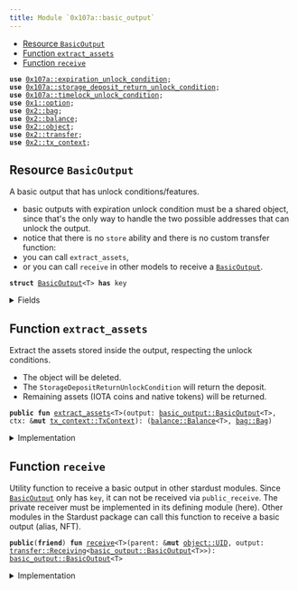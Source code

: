 ```yaml
---
title: Module `0x107a::basic_output`
---
```




-  [Resource `BasicOutput`](#0x107a_basic_output_BasicOutput)
-  [Function `extract_assets`](#0x107a_basic_output_extract_assets)
-  [Function `receive`](#0x107a_basic_output_receive)


<pre><code><b>use</b> <a href="expiration_unlock_condition.md#0x107a_expiration_unlock_condition">0x107a::expiration_unlock_condition</a>;
<b>use</b> <a href="storage_deposit_return_unlock_condition.md#0x107a_storage_deposit_return_unlock_condition">0x107a::storage_deposit_return_unlock_condition</a>;
<b>use</b> <a href="timelock_unlock_condition.md#0x107a_timelock_unlock_condition">0x107a::timelock_unlock_condition</a>;
<b>use</b> <a href="../move-stdlib/option.md#0x1_option">0x1::option</a>;
<b>use</b> <a href="../iota-framework/bag.md#0x2_bag">0x2::bag</a>;
<b>use</b> <a href="../iota-framework/balance.md#0x2_balance">0x2::balance</a>;
<b>use</b> <a href="../iota-framework/object.md#0x2_object">0x2::object</a>;
<b>use</b> <a href="../iota-framework/transfer.md#0x2_transfer">0x2::transfer</a>;
<b>use</b> <a href="../iota-framework/tx_context.md#0x2_tx_context">0x2::tx_context</a>;
</code></pre>



<a name="0x107a_basic_output_BasicOutput"></a>

## Resource `BasicOutput`

A basic output that has unlock conditions/features.
- basic outputs with expiration unlock condition must be a shared object, since that's the only
way to handle the two possible addresses that can unlock the output.
- notice that there is no <code>store</code> ability and there is no custom transfer function:
-  you can call <code>extract_assets</code>,
-  or you can call <code>receive</code> in other models to receive a <code><a href="basic_output.md#0x107a_basic_output_BasicOutput">BasicOutput</a></code>.


<pre><code><b>struct</b> <a href="basic_output.md#0x107a_basic_output_BasicOutput">BasicOutput</a>&lt;T&gt; <b>has</b> key
</code></pre>



<details>
<summary>Fields</summary>


<dl>
<dt>
<code>id: <a href="../iota-framework/object.md#0x2_object_UID">object::UID</a></code>
</dt>
<dd>
 Hash of the <code>outputId</code> that was migrated.
</dd>
<dt>
<code><a href="../iota-framework/balance.md#0x2_balance">balance</a>: <a href="../iota-framework/balance.md#0x2_balance_Balance">balance::Balance</a>&lt;T&gt;</code>
</dt>
<dd>
 The amount of IOTA coins held by the output.
</dd>
<dt>
<code>native_tokens: <a href="../iota-framework/bag.md#0x2_bag_Bag">bag::Bag</a></code>
</dt>
<dd>
 The <code>Bag</code> holds native tokens, key-ed by the stringified type of the asset.
 Example: key: "0xabcded::soon::SOON", value: Balance<0xabcded::soon::SOON>.
</dd>
<dt>
<code>storage_deposit_return_uc: <a href="../move-stdlib/option.md#0x1_option_Option">option::Option</a>&lt;<a href="storage_deposit_return_unlock_condition.md#0x107a_storage_deposit_return_unlock_condition_StorageDepositReturnUnlockCondition">storage_deposit_return_unlock_condition::StorageDepositReturnUnlockCondition</a>&gt;</code>
</dt>
<dd>
 The storage deposit return unlock condition.
</dd>
<dt>
<code>timelock_uc: <a href="../move-stdlib/option.md#0x1_option_Option">option::Option</a>&lt;<a href="timelock_unlock_condition.md#0x107a_timelock_unlock_condition_TimelockUnlockCondition">timelock_unlock_condition::TimelockUnlockCondition</a>&gt;</code>
</dt>
<dd>
 The timelock unlock condition.
</dd>
<dt>
<code>expiration_uc: <a href="../move-stdlib/option.md#0x1_option_Option">option::Option</a>&lt;<a href="expiration_unlock_condition.md#0x107a_expiration_unlock_condition_ExpirationUnlockCondition">expiration_unlock_condition::ExpirationUnlockCondition</a>&gt;</code>
</dt>
<dd>
 The expiration unlock condition.
</dd>
<dt>
<code>metadata: <a href="../move-stdlib/option.md#0x1_option_Option">option::Option</a>&lt;<a href="../move-stdlib/vector.md#0x1_vector">vector</a>&lt;u8&gt;&gt;</code>
</dt>
<dd>
 The metadata feature.
</dd>
<dt>
<code>tag: <a href="../move-stdlib/option.md#0x1_option_Option">option::Option</a>&lt;<a href="../move-stdlib/vector.md#0x1_vector">vector</a>&lt;u8&gt;&gt;</code>
</dt>
<dd>
 The tag feature.
</dd>
<dt>
<code>sender: <a href="../move-stdlib/option.md#0x1_option_Option">option::Option</a>&lt;<b>address</b>&gt;</code>
</dt>
<dd>
 The sender feature.
</dd>
</dl>


</details>

<a name="0x107a_basic_output_extract_assets"></a>

## Function `extract_assets`

Extract the assets stored inside the output, respecting the unlock conditions.
- The object will be deleted.
- The <code>StorageDepositReturnUnlockCondition</code> will return the deposit.
- Remaining assets (IOTA coins and native tokens) will be returned.


<pre><code><b>public</b> <b>fun</b> <a href="basic_output.md#0x107a_basic_output_extract_assets">extract_assets</a>&lt;T&gt;(output: <a href="basic_output.md#0x107a_basic_output_BasicOutput">basic_output::BasicOutput</a>&lt;T&gt;, ctx: &<b>mut</b> <a href="../iota-framework/tx_context.md#0x2_tx_context_TxContext">tx_context::TxContext</a>): (<a href="../iota-framework/balance.md#0x2_balance_Balance">balance::Balance</a>&lt;T&gt;, <a href="../iota-framework/bag.md#0x2_bag_Bag">bag::Bag</a>)
</code></pre>



<details>
<summary>Implementation</summary>


<pre><code><b>public</b> <b>fun</b> <a href="basic_output.md#0x107a_basic_output_extract_assets">extract_assets</a>&lt;T&gt;(output: <a href="basic_output.md#0x107a_basic_output_BasicOutput">BasicOutput</a>&lt;T&gt;, ctx: &<b>mut</b> TxContext) : (Balance&lt;T&gt;, Bag) {
    // Unpack the output into its basic part.
    <b>let</b> <a href="basic_output.md#0x107a_basic_output_BasicOutput">BasicOutput</a> {
        id,
        <a href="../iota-framework/balance.md#0x2_balance">balance</a>: <b>mut</b> <a href="../iota-framework/balance.md#0x2_balance">balance</a>,
        native_tokens,
        storage_deposit_return_uc: <b>mut</b> storage_deposit_return_uc,
        timelock_uc: <b>mut</b> timelock_uc,
        expiration_uc: <b>mut</b> expiration_uc,
        sender: _,
        metadata: _,
        tag: _
    } = output;

    // If the output <b>has</b> a timelock unlock condition, then we need <b>to</b> check <b>if</b> the timelock_uc <b>has</b> expired.
    <b>if</b> (timelock_uc.is_some()) {
        timelock_uc.extract().unlock(ctx);
    };

    // If the output <b>has</b> an expiration unlock condition, then we need <b>to</b> check who can unlock the output.
    <b>if</b> (expiration_uc.is_some()) {
        expiration_uc.extract().unlock(ctx);
    };

    // If the output <b>has</b> an storage deposit <b>return</b> unlock condition, then we need <b>to</b> <b>return</b> the deposit.
    <b>if</b> (storage_deposit_return_uc.is_some()) {
        storage_deposit_return_uc.extract().unlock(&<b>mut</b> <a href="../iota-framework/balance.md#0x2_balance">balance</a>, ctx);
    };

    // Destroy the unlock conditions.
    <a href="../move-stdlib/option.md#0x1_option_destroy_none">option::destroy_none</a>(timelock_uc);
    <a href="../move-stdlib/option.md#0x1_option_destroy_none">option::destroy_none</a>(expiration_uc);
    <a href="../move-stdlib/option.md#0x1_option_destroy_none">option::destroy_none</a>(storage_deposit_return_uc);

    // Delete the output.
    <a href="../iota-framework/object.md#0x2_object_delete">object::delete</a>(id);

    <b>return</b> (<a href="../iota-framework/balance.md#0x2_balance">balance</a>, native_tokens)
}
</code></pre>



</details>

<a name="0x107a_basic_output_receive"></a>

## Function `receive`

Utility function to receive a basic output in other stardust modules.
Since <code><a href="basic_output.md#0x107a_basic_output_BasicOutput">BasicOutput</a></code> only has <code>key</code>, it can not be received via <code>public_receive</code>.
The private receiver must be implemented in its defining module (here).
Other modules in the Stardust package can call this function to receive a basic output (alias, NFT).


<pre><code><b>public</b>(<b>friend</b>) <b>fun</b> <a href="basic_output.md#0x107a_basic_output_receive">receive</a>&lt;T&gt;(parent: &<b>mut</b> <a href="../iota-framework/object.md#0x2_object_UID">object::UID</a>, output: <a href="../iota-framework/transfer.md#0x2_transfer_Receiving">transfer::Receiving</a>&lt;<a href="basic_output.md#0x107a_basic_output_BasicOutput">basic_output::BasicOutput</a>&lt;T&gt;&gt;): <a href="basic_output.md#0x107a_basic_output_BasicOutput">basic_output::BasicOutput</a>&lt;T&gt;
</code></pre>



<details>
<summary>Implementation</summary>


<pre><code><b>public</b>(<a href="../iota-framework/package.md#0x2_package">package</a>) <b>fun</b> <a href="basic_output.md#0x107a_basic_output_receive">receive</a>&lt;T&gt;(parent: &<b>mut</b> UID, output: Receiving&lt;<a href="basic_output.md#0x107a_basic_output_BasicOutput">BasicOutput</a>&lt;T&gt;&gt;) : <a href="basic_output.md#0x107a_basic_output_BasicOutput">BasicOutput</a>&lt;T&gt; {
    <a href="../iota-framework/transfer.md#0x2_transfer_receive">transfer::receive</a>(parent, output)
}
</code></pre>



</details>
